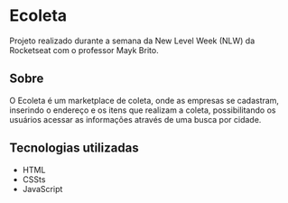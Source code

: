# Ecoleta 

Projeto realizado durante a semana da New Level Week (NLW) da Rocketseat com o professor Mayk Brito.


## Sobre

O Ecoleta é um marketplace de coleta, onde as empresas se cadastram, inserindo o endereço e os itens que realizam a coleta, possibilitando os usuários acessar as informações através de uma busca por cidade.


## Tecnologias utilizadas

* HTML
* CSSts
* JavaScript